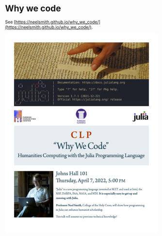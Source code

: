 # Why we code

See [https://neelsmith.github.io/why_we_code/](https://neelsmith.github.io/why_we_code/).


![](./docs/Why_code.png)